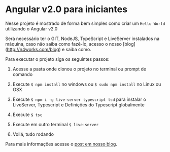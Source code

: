 # Angular v2.0 para iniciantes

Nesse projeto é mostrado de forma bem simples como criar um ```Hello World``` utilizando o Angular v2.0

Será necessário ter o GIT, NodeJS, TypeScript e LiveServer instalados na máquina, caso não saiba como fazê-lo, acesso o nosso [blog] (http://n4works.com/blog) e saiba como.

Para executar o projeto siga os seguintes passos:

1. Acesse a pasta onde clonou o projeto no terminal ou prompt de comando

2. Execute ```$ npm install``` no windows ou ```$ sudo npm install``` no Linux ou OSX

3. Execute ```$ npm i -g live-server typescript tsd``` para instalar o LiveServer, Typescript e Definições do Typescript globalmente

4. Execute ```$ tsc```

5. Execute em outro terminal ```$ live-server```

6. Voilá, tudo rodando

Para mais informações acesse o [post em nosso blog](http://n4works.com/blog/angular2-hello-world).
